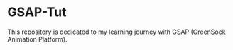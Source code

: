 # GSAP-Tut
This repository is dedicated to my learning journey with GSAP (GreenSock Animation Platform).
